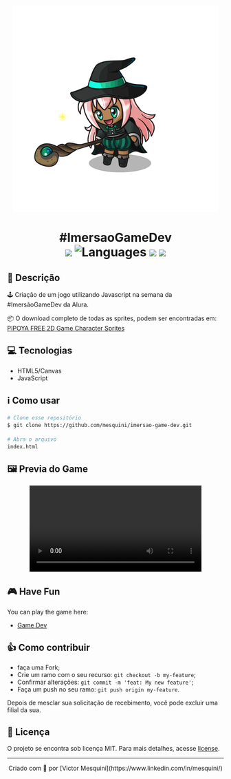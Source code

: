 <p align="center"><img src=".github/witch.gif"></p>

<h1 align="center">#ImersaoGameDev<br>
  <img src="https://img.shields.io/github/repo-size/mesquini/imersao-game-dev" /> 
  <img alt="Languages" src="https://img.shields.io/github/languages/count/mesquini/imersao-game-dev" />
  <img src="https://img.shields.io/github/last-commit/mesquini/imersao-game-dev" /> 
  <img src="https://img.shields.io/github/license/mesquini/imersao-game-dev" />
</h1>

## 🔖 Descrição

🕹️ Criação de um jogo utilizando Javascript na semana da #ImersãoGameDev da Alura.

📦 O download completo de todas as sprites, podem ser encontradas em: [
PIPOYA FREE 2D Game Character Sprites](https://pipoya.itch.io/pipoya-free-2d-game-character-sprites)

## 💻 Tecnologias

- HTML5/Canvas
- JavaScript

## ℹ️ Como usar

```bash
# Clone esse repositório
$ git clone https://github.com/mesquini/imersao-game-dev.git

# Abra o arquivo
index.html
```

## 🖼 Previa do Game

<p align="center">
  <video width="400" controls>
    <source src=".github/preview.mp4" type="video/mp4">
    <!-- <source src="mov_bbb.ogg" type="video/ogg"> -->
    Your browser does not support HTML video.
</video>
</p>

## :video_game: Have Fun

You can play the game here:

- [Game Dev][game]

## :thumbsup: Como contribuir

- faça uma Fork;
- Crie um ramo com o seu recurso: `git checkout -b my-feature`;
- Confirmar alterações: `git commit -m 'feat: My new feature'`;
- Faça um push no seu ramo: `git push origin my-feature`.

Depois de mesclar sua solicitação de recebimento, você pode excluir uma filial da sua.

## 📝 Licença

O projeto se encontra sob licença MIT. Para mais detalhes, acesse [license](LICENSE).

---

<p align="center">
  Criado com 💙 por [Victor Mesquini](https://www.linkedin.com/in/mesquini/)
</p>

[game]: https://mesquini.github.io/imersao-game-dev/
